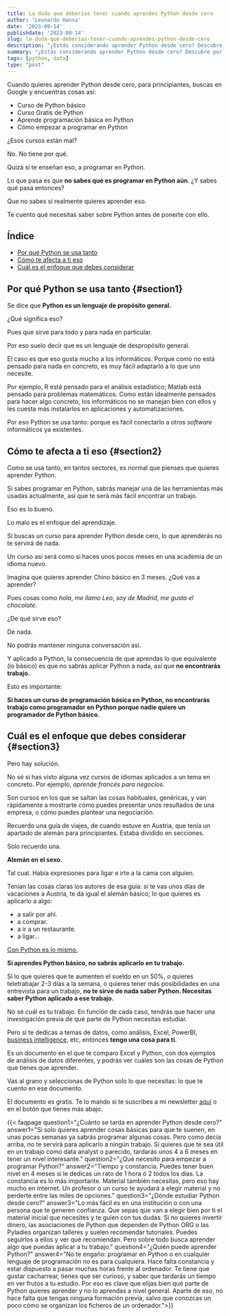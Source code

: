 ```yaml
---
title: La duda que deberías tener cuando aprendes Python desde cero
author: 'Leonardo Hansa'
date: '2023-09-14'
publishdate: '2023-09-14'
slug: la-duda-que-deberias-tener-cuando-aprendes-python-desde-cero
description: "¿Estás considerando aprender Python desde cero? Descubre por qué muchos cursos básicos no te prepararán para el mundo laboral y cómo debes enfocar tu aprendizaje en Python para que sea aplicable y valioso en tu profesión. Entiende la importancia de aprender Python con un enfoque práctico y específico según tus objetivos profesionales."
summary: "¿Estás considerando aprender Python desde cero? Descubre por qué muchos cursos básicos no te prepararán para el mundo laboral y cómo debes enfocar tu aprendizaje en Python para que sea aplicable y valioso en tu profesión. Entiende la importancia de aprender Python con un enfoque práctico y específico según tus objetivos profesionales."
tags: [python, data]
type: "post"
---
```



Cuando quieres aprender Python desde cero, para principiantes, buscas en Google y encuentras cosas así: 

- Curso de Python básico
- Curso Gratis de Python
- Aprende programación básica en Python
- Cómo empezar a programar en Python

¿Esos cursos están mal?

No. No tiene por qué. 

Quizá sí te enseñan eso, a programar en Python. 

Lo que pasa es que **no sabes qué es programar en Python aún**. ¿Y sabes qué pasa entonces?

Que no sabes si realmente quieres aprender eso. 

Te cuento qué necesitas saber sobre Python antes de ponerte con ello. 

## Índice

- [Por qué Python se usa tanto](#section1)
- [Cómo te afecta a ti eso](#section2)
- [Cuál es el enfoque que debes considerar](#section3)

## Por qué Python se usa tanto {#section1}

Se dice que **Python es un lenguaje de propósito general.**

¿Qué significa eso?

Pues que sirve para todo y para nada en particular. 

Por eso suelo decir que es un lenguaje de despropósito general. 

El caso es que eso gusta mucho a los informáticos. Porque como no está pensado para nada en concreto, es muy fácil adaptarlo a lo que uno necesite. 

Por ejemplo, R está pensado para el análisis estadístico; Matlab está pensado para problemas matemáticos. Como están idealmente pensados para hacer algo concreto, los informáticos no se manejan bien con ellos y les cuesta más instalarlos en aplicaciones y automatizaciones. 

Por eso Python se usa tanto: porque es fácil conectarlo a otros _software_ informáticos ya existentes. 

## Cómo te afecta a ti eso {#section2}

Como se usa tanto, en tantos sectores, es normal que pienses que quieres aprender Python. 

Si sabes programar en Python, sabrás manejar una de las herramientas más usadas actualmente, así que te será más fácil encontrar un trabajo. 

Eso es lo bueno. 

Lo malo es el enfoque del aprendizaje. 

Si buscas un curso para aprender Python desde cero, lo que aprenderás no te servirá de nada. 

Un curso así será como si haces unos pocos meses en una academia de un idioma nuevo. 

Imagina que quieres aprender Chino básico en 3 meses. ¿Qué vas a aprender? 

Pues cosas como _hola_, _me llamo Leo_, _soy de Madrid_, _me gusta el chocolate_. 

¿De qué sirve eso?

De nada. 

No podrás mantener ninguna conversación así. 

Y aplicado a Python, la consecuencia de que aprendas lo que equivalente (lo básico) es que no sabrás aplicar Python a nada, así que **no encontrarás trabajo.**

Esto es importante: 

**Si haces un curso de programación básica en Python, no encontrarás trabajo como programador en Python porque nadie quiere un programador de Python básico.**

## Cuál es el enfoque que debes considerar {#section3}

Pero hay solución. 

No sé si has visto alguna vez cursos de idiomas aplicados a un tema en concreto. Por ejemplo, _aprende francés para negocios_.

Son cursos en los que se saltan las cosas habituales, genéricas, y van rápidamente a mostrarte cómo puedes presentar unos resultados de una empresa, o cómo puedes plantear una negociación.

Recuerdo una guía de viajes, de cuando estuve en Austria, que tenía un apartado de alemán para principiantes. Estaba dividido en secciones. 

Solo recuerdo una. 

**Alemán en el sexo.**

Tal cual. Había expresiones para ligar e irte a la cama con alguien. 

Tenían las cosas claras los autores de esa guía: si te vas unos días de vacaciones a Austria, te da igual el alemán básico; lo que quieres es aplicarlo a algo: 

- a salir por ahí. 
- a comprar. 
- a ir a un restaurante. 
- a ligar...

[Con Python es lo mismo.](https://leonardohansa.com/post/en-que-se-parecen-los-cursos-de-idiomas-y-de-programacion/) 

**Si aprendes Python básico, no sabrás aplicarlo en tu trabajo.**

Si lo que quieres que te aumenten el sueldo en un 50%, o quieres teletrabajar 2-3 días a la semana, o quieres tener más posibilidades en una entrevista para un trabajo, **no te sirve de nada saber Python. Necesitas saber Python aplicado a ese trabajo.**

No sé cuál es tu trabajo. En función de cada caso, tendrás que hacer una investigación previa de qué parte de Python necesitas estudiar. 

Pero si te dedicas a temas de datos, como análisis, Excel, PowerBI, [business intelligence,](https://leonardohansa.com/post/que-es-el-business-intelligence/) etc, entonces **tengo una cosa para ti.**

Es un documento en el que te comparo Excel y Python, con dos ejemplos de análisis de datos diferentes, y podrás ver cuáles son las cosas de Python que tienes que aprender. 

Vas al grano y seleccionas de Python solo lo que necesitas: lo que te cuento en ese documento. 

El documento es gratis. Te lo mando si te suscribes a mi newsletter [aquí](https://leonardohansa.com/) o en el botón que tienes más abajo.



{{< faqpage question1="¿Cuánto se tarda en aprender Python desde cero?" answer1="Si solo quieres aprender cosas básicas para que te suenen, en unas pocas semanas ya sabrás programar algunas cosas. Pero como decía arriba, no te servirá para aplicarlo a ningún trabajo. Si quieres que te sea útil en un trabajo como data analyst o parecido, tardarás unos 4 a 6 meses en tener un nivel interesante." question2="¿Qué necesito para empezar a programar Python?" answer2="Tiempo y constancia. Puedes tener buen nivel en 4 meses si le dedicas un rato de 1 hora ó 2 todos los días. La constancia es lo más importante. Material también necesitas, pero eso hay mucho en internet. Un profesor o un curso te ayudará a elegir material y no perderte entre las miles de opciones." question3="¿Dónde estudiar Python desde cero?" answer3="Lo más fácil es en una institución o con una persona que te generen confianza. Que sepas que van a elegir bien por ti el material inicial que necesites y te guíen con tus dudas. Si no quieres invertir dinero, las asociaciones de Python que dependen de Python ORG o las Pyladies organizan talleres y suelen recomendar tutoriales. Puedes seguirlos a ellos y ver qué recomiendan. Pero sobre todo busca aprender algo que puedas aplicar a tu trabajo." question4="¿Quién puede aprender Python?" answer4="No te engaño: programar en Python o en cualquier lenguaje de programación no es para cualquiera. Hace falta constancia y estar dispuesto a pasar muchas horas frente al ordenador. Te tiene que gustar cacharrear, tienes que ser curioso, y saber que tardarás un tiempo en ver frutos a tu estudio. Por eso es clave que elijas bien qué parte de Python quieres aprender y no lo aprendas a nivel general. Aparte de eso, no hace falta que tengas ninguna formación previa, salvo que conozcas un poco cómo se organizan los ficheros de un ordenador.">}}
